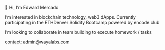 👋 Hi, I’m Edward Mercado

I’m interested in blockchain technology, web3 dApps. Currently participating in the ETHDenver Solidity Bootcamp powered by encode.club

I’m looking to collaborate in team building to execute homework / tasks
  
contact: admin@wayalabs.com

<!---
cavetorch/cavetorch is a ✨ special ✨ repository because its `README.md` (this file) appears on your GitHub profile.
You can click the Preview link to take a look at your changes.
--->
